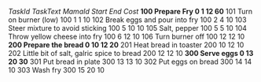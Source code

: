 *TaskId	  TaskText	  MamaId	   Start 	End 	Cost*
**100	 	Prepare Fry	 0	   1 	12 	60**
101	 	Turn on burner (low)	 100	   1 	1 	10
102	 	Break eggs and pour into fry	 100	   2 	4 	10
103	 	Steer mixture to avoid sticking	 100	   5 	10 	10
105	 	Salt, pepper	 100	   5 	5 	10
104	 	Throw yellow cheese into fry	 100	   6 	12 	10
106	 	Turn burner off	 100	   12 	12 	10
**200	 	Prepare the bread	 0	   10 	12 	20**
201	 	Heat bread in toaster	 200	   10 	12 	10
202	 	Little bit of salt, galric spice to bread	 200	   12 	12 	10
**300	 	Serve eggs	 0	   13 	20 	30**
301	 	Put bread in plate	 300	   13 	13 	10
302	 	Put eggs on bread	 300	   14 	14 	10
303	 	Wash fry	 300	   15 	20 	10
